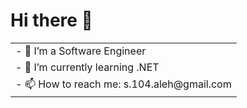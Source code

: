 <!--<head>-->
<!--  <img src="https://raw.githubusercontent.com/Elteoremadebeethoven/AnimacionesConManim/master/HelloWorld.gif" alt="My header" style="width: 2000px;"> <!-- Adjust the width as needed -->
<!--</head>-->
<h1> Hi there 👋</h1>
<table>
  <tr>
    <td>- 🔭 I’m a Software Engineer </td>
  </tr>
  <tr>
    <td>- 🌱 I’m currently learning .NET </td>
  </tr>
   <tr>
    <td>- 📫 How to reach me: s.104.aleh@gmail.com</td>
  </tr>
</table>







